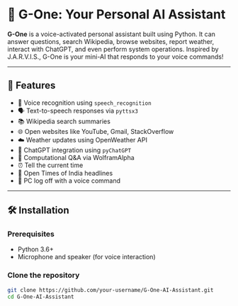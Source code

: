 # 🤖 G-One: Your Personal AI Assistant

**G-One** is a voice-activated personal assistant built using Python. It can answer questions, search Wikipedia, browse websites, report weather, interact with ChatGPT, and even perform system operations. Inspired by J.A.R.V.I.S., G-One is your mini-AI that responds to your voice commands!

---

## 🚀 Features

- 🎤 Voice recognition using `speech_recognition`
- 🗣️ Text-to-speech responses via `pyttsx3`
- 📚 Wikipedia search summaries
- 🌐 Open websites like YouTube, Gmail, StackOverflow
- ☁️ Weather updates using OpenWeather API
- 🧠 ChatGPT integration using `pyChatGPT`
- 🧮 Computational Q&A via WolframAlpha
- ⏰ Tell the current time
- 📰 Open Times of India headlines
- 🔐 PC log off with a voice command

---

## 🛠️ Installation

### Prerequisites

- Python 3.6+
- Microphone and speaker (for voice interaction)

### Clone the repository

```bash
git clone https://github.com/your-username/G-One-AI-Assistant.git
cd G-One-AI-Assistant
